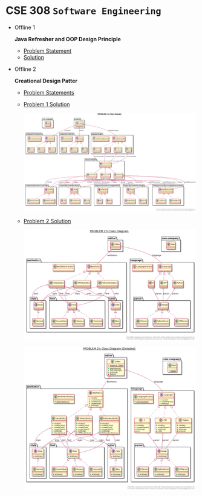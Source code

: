 # **CSE 308 `Software Engineering`**

 - Offline 1
  
    **Java Refresher and OOP Design Principle**
   - [Problem Statement](/Offline%201/CSE_308_OOP_Offline_1.pdf)
   - [Solution](/Offline%201/src)

 - Offline 2
  
    **Creational Design Patter**
   - [Problem Statements](/Offline%202/Assignment%202%20on%20Creational%20Design%20Pattern.pdf)
   - [Problem 1 Solution](/Offline%202/Problem%201/src)

     ![](Offline%202/Problem%201/uml_class_diagram_simplified.png)

   - [Problem 2 Solution](/Offline%202/Problem%202/src)
      
      ![](Offline%202/Problem%202/uml_class_diagam_simplified.png)

      ![](Offline%202/Problem%202/uml_class_diagam_detailed.png)
